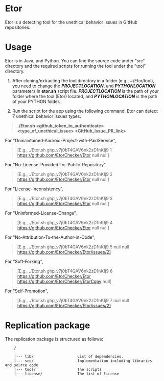 # Etor
Etor is a detecting tool for the unethical behavior issues in GitHub repositories.

# Usage
Etor is in Java, and Python. You can find the source code under "src" directory and the required scripts for running the tool under the "tool" directory.

1. After cloning/extracting the tool directory in a folder (e.g., ~/Etor/tool), you need to change the ***PROJECTLOCATION***, and ***PYTHONLOCATION*** parameters in **etor.sh** script file. ***PROJECTLOCATION*** is the path of your folder where the tool (Etor) located, and ***PYTHONLOCATION*** is the path of your PYTHON folder.

2. Run the script for the app using the following command. Etor can detect 7 unethical behavior issues types.
>**./Etor.sh <github_token_to_authenticate> <type_of_unethical_issue> <repo1> <repo2> <GitHub_Issue_PR_link>**

  For "Unmaintained-Android-Project-with-PaidService",
  >[E.g.,  ./Etor.sh ghp_v7j0bT4GAV6nk2zD1nKIj9 1 https://github.com/EtorChecker/Etor null null]
  
  
  For "No-License-Provided-for-Public-Repository",
  >[E.g.,  ./Etor.sh ghp_v7j0bT4GAV6nk2zD1nKIj9 2 https://github.com/EtorChecker/Etor null null]
  
  For "License-Inconsistency",
  >[E.g.,  ./Etor.sh ghp_v7j0bT4GAV6nk2zD1nKIj9 3 https://github.com/EtorChecker/Etor null null]
  
  For "Uninformed-License-Change",
  >[E.g.,  ./Etor.sh ghp_v7j0bT4GAV6nk2zD1nKIj9 4 https://github.com/EtorChecker/Etor null null]
  
  For "No-Attribution-To-the-Author-in-Code",
  >[E.g.,  ./Etor.sh ghp_v7j0bT4GAV6nk2zD1nKIj9 5 null null https://github.com/EtorChecker/Etor/issues/2]
  
   For "Soft-Forking",
  >[E.g.,  ./Etor.sh ghp_v7j0bT4GAV6nk2zD1nKIj9 6 https://github.com/EtorChecker/Etor https://github.com/EtorChecker/EtorCopy null]
  
   For "Self-Promotion",
  >[E.g.,  ./Etor.sh ghp_v7j0bT4GAV6nk2zD1nKIj9 7 null null https://github.com/EtorChecker/Etor/issues/2]  

# Replication package
The replication package is structured as follows:

```
    /
    .
    |--- lib/                    List of dependencies.   
    |--- src/                    Implementation including libraries and source code
    |--- tool/                   The scripts
    |--- license/                The list of license
```
